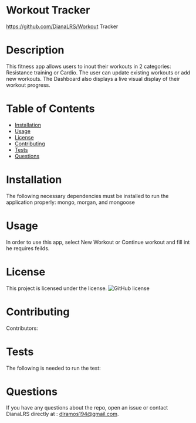 
# Workout Tracker
https://github.com/DianaLRS/Workout Tracker
# Description
This fitness app allows users to inout their workouts in 2 categories: Resistance training or Cardio. The user can update existing workouts or add new workouts. The Dashboard also displays a live visual display of their workout progress. 
# Table of Contents 
* [Installation](#installation)
* [Usage](#usage)
* [License](#license)
* [Contributing](#contributing)
* [Tests](#tests)
* [Questions](#questions)
# Installation
The following necessary dependencies must be installed to run the application properly: mongo, morgan, and mongoose
# Usage
In order to use this app, select New Workout or Continue workout and fill int he requires feilds. 
# License
This project is licensed under the  license. 
![GitHub license](https://img.shields.io/badge/license-MIT-blue.svg)
# Contributing
​Contributors: 
# Tests
The following is needed to run the test: 
# Questions
If you have any questions about the repo, open an issue or contact DianaLRS directly at : dlramos194@gmail.com.
